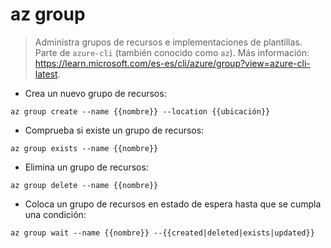 # az group

> Administra grupos de recursos e implementaciones de plantillas.
> Parte de `azure-cli` (también conocido como `az`).
> Más información: <https://learn.microsoft.com/es-es/cli/azure/group?view=azure-cli-latest>.

- Crea un nuevo grupo de recursos:

`az group create --name {{nombre}} --location {{ubicación}}`

- Comprueba si existe un grupo de recursos:

`az group exists --name {{nombre}}`

- Elimina un grupo de recursos:

`az group delete --name {{nombre}}`

- Coloca un grupo de recursos en estado de espera hasta que se cumpla una condición:

`az group wait --name {{nombre}} --{{created|deleted|exists|updated}}`
